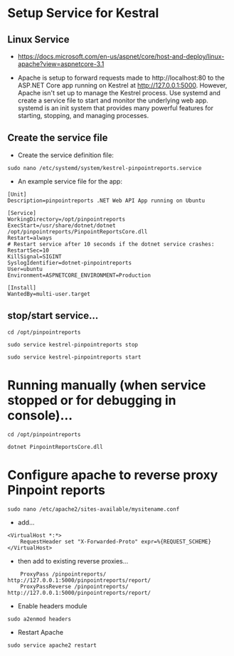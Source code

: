 # Setup Service for Kestral

## Linux Service
* https://docs.microsoft.com/en-us/aspnet/core/host-and-deploy/linux-apache?view=aspnetcore-3.1



* Apache is setup to forward requests made to http://localhost:80 to the ASP.NET Core app running on Kestrel at http://127.0.0.1:5000. However, Apache isn't set up to manage the Kestrel process. Use systemd and create a service file to start and monitor the underlying web app. systemd is an init system that provides many powerful features for starting, stopping, and managing processes.


## Create the service file
* Create the service definition file:

```
sudo nano /etc/systemd/system/kestrel-pinpointreports.service
```

* An example service file for the app:

```
[Unit]
Description=pinpointreports .NET Web API App running on Ubuntu

[Service]
WorkingDirectory=/opt/pinpointreports
ExecStart=/usr/share/dotnet/dotnet /opt/pinpointreports/PinpointReportsCore.dll
Restart=always
# Restart service after 10 seconds if the dotnet service crashes:
RestartSec=10
KillSignal=SIGINT
SyslogIdentifier=dotnet-pinpointreports
User=ubuntu
Environment=ASPNETCORE_ENVIRONMENT=Production

[Install]
WantedBy=multi-user.target

```

## stop/start service...

```
cd /opt/pinpointreports

sudo service kestrel-pinpointreports stop

sudo service kestrel-pinpointreports start
```

# Running manually (when service stopped or for debugging in console)...

```
cd /opt/pinpointreports

dotnet PinpointReportsCore.dll
```

# Configure apache to reverse proxy Pinpoint reports

```
sudo nano /etc/apache2/sites-available/mysitename.conf
```
* add...
```
<VirtualHost *:*>
    RequestHeader set "X-Forwarded-Proto" expr=%{REQUEST_SCHEME}
</VirtualHost>
```
* then add to existing reverse proxies...
```
    ProxyPass /pinpointreports/ http://127.0.0.1:5000/pinpointreports/report/
    ProxyPassReverse /pinpointreports/ http://127.0.0.1:5000/pinpointreports/report/
```

* Enable headers module
```
sudo a2enmod headers
```

* Restart Apache
```
sudo service apache2 restart
```
